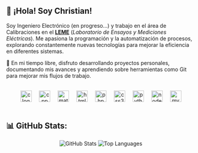 ## 👋 ¡Hola! Soy Christian!
Soy Ingeniero Electrónico (en progreso...) y trabajo en el área de Calibraciones en el [**LEME**](https://leme.ing.unlp.edu.ar/) (*Laboratorio de Ensayos y Mediciones Eléctricas*). Me apasiona la programación y la automatización de procesos, explorando constantemente nuevas tecnologías para mejorar la eficiencia en diferentes sistemas.

🚀 En mi tiempo libre, disfruto desarrollando proyectos personales, documentando mis avances y aprendiendo sobre herramientas como Git para mejorar mis flujos de trabajo.

<br>

<div align="center">
    <img src="https://cdn.jsdelivr.net/gh/devicons/devicon/icons/c/c-original.svg" height="30" alt="c logo"  />
    <img width="12" />
    <img src="https://cdn.jsdelivr.net/gh/devicons/devicon/icons/cplusplus/cplusplus-original.svg" height="30" alt="cpp logo"  />
    <img width="12" />
    <img src="https://cdn.jsdelivr.net/gh/devicons/devicon/icons/matlab/matlab-original.svg" height="30" alt="matlab logo"  />
    <img width="12" />
    <img src="https://cdn.jsdelivr.net/gh/devicons/devicon/icons/html5/html5-original.svg" height="30" alt="html5 logo"  />
    <img width="12" />
    <img src="https://cdn.jsdelivr.net/gh/devicons/devicon/icons/php/php-original.svg" height="30" alt="php logo"  />
    <img width="12" />
    <img src="https://cdn.jsdelivr.net/gh/devicons/devicon/icons/css3/css3-original.svg" height="30" alt="css3 logo"  />
    <img width="12" />
    <img src="https://cdn.jsdelivr.net/gh/devicons/devicon/icons/python/python-original.svg" height="30" alt="python logo"  />
    <img width="12" />
    <img src="https://cdn.jsdelivr.net/gh/devicons/devicon/icons/nodejs/nodejs-original.svg" height="30" alt="nodejs logo"  />
    <img width="12" />
    <img src="https://cdn.jsdelivr.net/gh/devicons/devicon/icons/mysql/mysql-original.svg" height="30" alt="mysql logo"  />
</div>
<br>

## 📊 GitHub Stats:

<div align="center">
  <img src="https://github-readme-stats.vercel.app/api?username=christian-herrera&theme=shadow_blue&hide_border=true&include_all_commits=true&count_private=true&show_icons=true&text_color=9198a1&icon_color=2f80ed&custom_title=Estadísticas&rank_icon=github" alt="GitHub Stats">
  <img src="https://github-readme-stats.vercel.app/api/top-langs/?username=christian-herrera&theme=shadow_blue&hide_border=true&include_all_commits=true&count_private=true&layout=compact&text_color=9198a1&custom_title=Tecnologías%20más%20utilizadas" alt="Top Languages">
</div>
